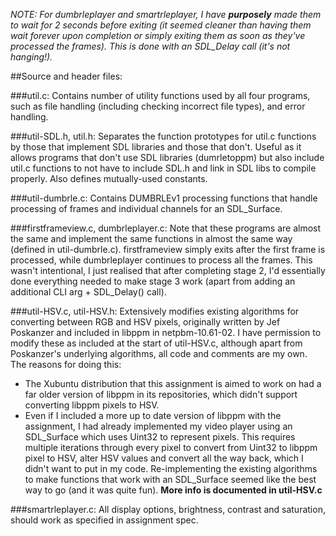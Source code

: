 _NOTE: For dumbrleplayer and smartrleplayer, I have **purposely** made them to wait for 2 seconds_
_before exiting (it seemed cleaner than having them wait forever upon completion or simply exiting_
_them as soon as they've processed the frames). This is done with an SDL_Delay call (it's not_
_hanging!)._


##Source and header files:

###util.c:
Contains number of utility functions used by all four programs, such as file handling
(including checking incorrect file types), and error handling.

###util-SDL.h, util.h:
Separates the function prototypes for util.c functions by those that implement SDL libraries and
those that don't. Useful as it allows programs that don't use SDL libraries (dumrletoppm) but also
include util.c functions to not have to include SDL.h and link in SDL libs to compile properly.
Also defines mutually-used constants.

###util-dumbrle.c:
Contains DUMBRLEv1 processing functions that handle processing of frames and individual channels
for an SDL_Surface.

###firstframeview.c, dumbrleplayer.c:
Note that these programs are almost the same and implement the same functions in almost the same way
(defined in util-dumbrle.c). firstframeview simply exits after the first frame is processed, while
dumbrleplayer continues to process all the frames.
This wasn't intentional, I just realised that after completing stage 2, I'd essentially done
everything needed to make stage 3 work (apart from adding an additional CLI arg + SDL_Delay() call).

###util-HSV.c, util-HSV.h:
Extensively modifies existing algorithms for converting between RGB and HSV pixels, originally
written by Jef Poskanzer and included in libppm in netpbm-10.61-02. I have permission to modify
these as included at the start of util-HSV.c, although apart from Poskanzer's underlying algorithms,
all code and comments are my own.
The reasons for doing this:
- The Xubuntu distribution that this assignment is aimed to work on had a far older version of
libppm in its repositories, which didn't support converting libppm pixels to HSV.
- Even if I included a more up to date version of libppm with the assignment, I had already
implemented my video player using an SDL_Surface which uses Uint32 to represent pixels. This requires
multiple iterations through every pixel to convert from Uint32 to libppm pixel to HSV, alter HSV
values and convert all the way back, which I didn't want to put in my code. Re-implementing the
existing algorithms to make functions that work with an SDL_Surface seemed like the best way to go
(and it was quite fun).
__More info is documented in util-HSV.c__

###smartrleplayer.c:
All display options, brightness, contrast and saturation, should work as specified in assignment
spec.
